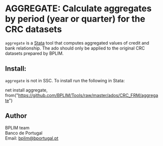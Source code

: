 # AGGREGATE: Calculate aggregates by period (year or quarter) for the CRC datasets

`aggregate` is a [Stata](http://www.stata.com/) tool that computes aggregated values of credit and bank relationship. The ado should only be applied to the original CRC
datasets prepared by BPLIM.

## Install:

`aggregate` is not in SSC. To install run the following in Stata:

net install aggregate, from("https://github.com/BPLIM/Tools/raw/master/ados/CRC_FRM/aggregate")

## Author

BPLIM team
<br>Banco de Portugal
<br>Email: bplim@bportugal.pt
